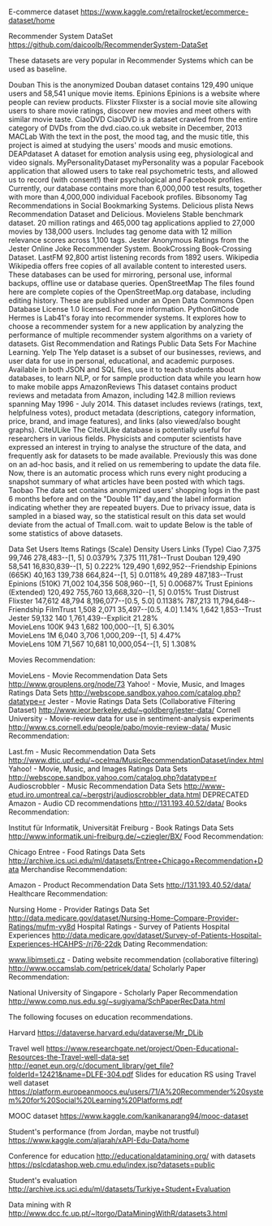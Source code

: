 E-commerce dataset
https://www.kaggle.com/retailrocket/ecommerce-dataset/home

Recommender System DataSet
https://github.com/daicoolb/RecommenderSystem-DataSet 

These datasets are very popular in Recommender Systems which can be used as baseline.

Douban This is the anonymized Douban dataset contains 129,490 unique users and 58,541 unique movie items.
Epinions Epinions is a website where people can review products.
Flixster Flixster is a social movie site allowing users to share movie ratings, discover new movies and meet others with similar movie taste.
CiaoDVD CiaoDVD is a dataset crawled from the entire category of DVDs from the dvd.ciao.co.uk website in December, 2013
MACLab With the text in the post, the mood tag, and the music title, this project is aimed at studying the users' moods and music emotions.
DEAPdataset A dataset for emotion analysis using eeg, physiological and video signals.
MyPersonalityDataset myPersonality was a popular Facebook application that allowed users to take real psychometric tests, and allowed us to record (with consent!) their psychological and Facebook profiles. Currently, our database contains more than 6,000,000 test results, together with more than 4,000,000 individual Facebook profiles.
Bibsonomy Tag Recommendations in Social Bookmarking Systems.
Delicious plista News Recommendation Dataset and Delicious.
Movielens Stable benchmark dataset. 20 million ratings and 465,000 tag applications applied to 27,000 movies by 138,000 users. Includes tag genome data with 12 million relevance scores across 1,100 tags.
Jester Anonymous Ratings from the Jester Online Joke Recommender System.
BookCrossing Book-Crossing Dataset.
LastFM 92,800 artist listening records from 1892 users.
Wikipedia Wikipedia offers free copies of all available content to interested users. These databases can be used for mirroring, personal use, informal backups, offline use or database queries.
OpenStreetMap The files found here are complete copies of the OpenStreetMap.org database, including editing history. These are published under an Open Data Commons Open Database License 1.0 licensed. For more information.
PythonGitCode Hermes is Lab41's foray into recommender systems. It explores how to choose a recommender system for a new application by analyzing the performance of multiple recommender system algorithms on a variety of datasets.
Gist Recommendation and Ratings Public Data Sets For Machine Learning.
Yelp The Yelp dataset is a subset of our businesses, reviews, and user data for use in personal, educational, and academic purposes. Available in both JSON and SQL files, use it to teach students about databases, to learn NLP, or for sample production data while you learn how to make mobile apps
AmazonReviews This dataset contains product reviews and metadata from Amazon, including 142.8 million reviews spanning May 1996 - July 2014. This dataset includes reviews (ratings, text, helpfulness votes), product metadata (descriptions, category information, price, brand, and image features), and links (also viewed/also bought graphs).
CiteULike The CiteULike database is potentially useful for researchers in various fields. Physicists and computer scientists have expressed an interest in trying to analyse the structure of the data, and frequently ask for datasets to be made available. Previously this was done on an ad-hoc basis, and it relied on us remembering to update the data file. Now, there is an automatic process which runs every night producing a snapshot summary of what articles have been posted with which tags.
Taobao The data set contains anonymized users' shopping logs in the past 6 months before and on the "Double 11" day,and the label information indicating whether they are repeated buyers. Due to privacy issue, data is sampled in a biased way, so the statistical result on this data set would deviate from the actual of Tmall.com.
wait to update
Below is the table of some statistics of above datasets.

Data Set	Users	Items	Ratings (Scale)	Density	Users	Links (Type)
Ciao	7,375	99,746	278,483--[1, 5]	0.0379%	7,375	111,781--Trust
Douban	129,490	58,541	16,830,839--[1, 5]	0.222%	129,490	1,692,952--Friendship
Epinions (665K)	40,163	139,738	664,824--[1, 5]	0.0118%	49,289	487,183--Trust
Epinions (510K)	71,002	104,356	508,960--[1, 5]	0.00687%		Trust
Epinions (Extended)	120,492	755,760	13,668,320--[1, 5]	0.015%		Trust Distrust
Flixster	147,612	48,794	8,196,077--[0.5, 5.0]	0.1138%	787,213	11,794,648--Friendship
FilmTrust	1,508	2,071	35,497--[0.5, 4.0]	1.14%	1,642	1,853--Trust
Jester	59,132	140	1,761,439--Explicit	21.28%		
MovieLens 100K    	943	 	1,682	100,000--[1, 5]    	6.30%		                   
MovieLens 1M      	6,040	3,706	1,000,209--[1, 5]	4.47%		                   
MovieLens 10M    	71,567	10,681	10,000,054--[1, 5]	1.308%		                   



Movies Recommendation:

MovieLens - Movie Recommendation Data Sets http://www.grouplens.org/node/73
Yahoo! - Movie, Music, and Images Ratings Data Sets http://webscope.sandbox.yahoo.com/catalog.php?datatype=r
Jester - Movie Ratings Data Sets (Collaborative Filtering Dataset) http://www.ieor.berkeley.edu/~goldberg/jester-data/
Cornell University - Movie-review data for use in sentiment-analysis experiments http://www.cs.cornell.edu/people/pabo/movie-review-data/
Music Recommendation:

Last.fm - Music Recommendation Data Sets http://www.dtic.upf.edu/~ocelma/MusicRecommendationDataset/index.html
Yahoo! - Movie, Music, and Images Ratings Data Sets http://webscope.sandbox.yahoo.com/catalog.php?datatype=r
Audioscrobbler - Music Recommendation Data Sets http://www-etud.iro.umontreal.ca/~bergstrj/audioscrobbler_data.html DEPRECATED
Amazon - Audio CD recommendations http://131.193.40.52/data/
Books Recommendation:

Institut für Informatik, Universität Freiburg - Book Ratings Data Sets http://www.informatik.uni-freiburg.de/~cziegler/BX/
Food Recommendation:

Chicago Entree - Food Ratings Data Sets http://archive.ics.uci.edu/ml/datasets/Entree+Chicago+Recommendation+Data
Merchandise Recommendation:

Amazon - Product Recommendation Data Sets http://131.193.40.52/data/
Healthcare Recommendation:

Nursing Home - Provider Ratings Data Set http://data.medicare.gov/dataset/Nursing-Home-Compare-Provider-Ratings/mufm-vy8d
Hospital Ratings - Survey of Patients Hospital Experiences http://data.medicare.gov/dataset/Survey-of-Patients-Hospital-Experiences-HCAHPS-/rj76-22dk
Dating Recommendation:

www.libimseti.cz - Dating website recommendation (collaborative filtering) http://www.occamslab.com/petricek/data/
Scholarly Paper Recommendation:

National University of Singapore - Scholarly Paper Recommendation http://www.comp.nus.edu.sg/~sugiyama/SchPaperRecData.html


The following focuses on education recommendations.

Harvard
https://dataverse.harvard.edu/dataverse/Mr_DLib

Travel well
https://www.researchgate.net/project/Open-Educational-Resources-the-Travel-well-data-set
http://eqnet.eun.org/c/document_library/get_file?folderId=12421&name=DLFE-304.pdf
Slides for education RS using Travel well dataset
https://platform.europeanmoocs.eu/users/71/A%20Recommender%20system%20for%20Social%20Learning%20Platforms.pdf

MOOC dataset
https://www.kaggle.com/kanikanarang94/mooc-dataset

Student's performance (from Jordan, maybe not trustful)
https://www.kaggle.com/aljarah/xAPI-Edu-Data/home

Conference for education
http://educationaldatamining.org/
with datasets
https://pslcdatashop.web.cmu.edu/index.jsp?datasets=public

Student's evaluation
http://archive.ics.uci.edu/ml/datasets/Turkiye+Student+Evaluation



Data mining with R
http://www.dcc.fc.up.pt/~ltorgo/DataMiningWithR/datasets3.html

